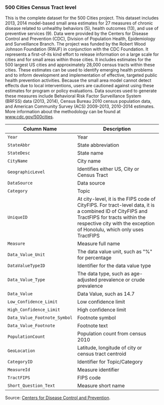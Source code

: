 ### 500 Cities Census Tract level

This is the complete dataset for the 500 Cities project. This dataset includes 2013, 2014 model-based small area estimates for 27 measures of chronic disease related to unhealthy behaviors (5), health outcomes (13), and use of preventive services (9). Data were provided by the Centers for Disease Control and Prevention (CDC), Division of Population Health, Epidemiology and Surveillance Branch. The project was funded by the Robert Wood Johnson Foundation (RWJF) in conjunction with the CDC Foundation. It represents a first-of-its kind effort to release information on a large scale for cities and for small areas within those cities. It includes estimates for the 500 largest US cities and approximately 28,000 census tracts within these cities. These estimates can be used to identify emerging health problems and to inform development and implementation of effective, targeted public health prevention activities. Because the small area model cannot detect effects due to local interventions, users are cautioned against using these estimates for program or policy evaluations. Data sources used to generate these measures include Behavioral Risk Factor Surveillance System (BRFSS) data (2013, 2014), Census Bureau 2010 census population data, and American Community Survey (ACS) 2009-2013, 2010-2014 estimates. More information about the methodology can be found at www.cdc.gov/500cities.

Column Name | Description
---|---------
`Year` | Year
`StateAbbr` | State abbreviation
`StateDesc` | State name
`CityName` | City name
`GeographicLevel` | Identifies either US, City or Census Tract
`DataSource` | Data source
`Category` | Topic
`UniqueID` | At city-level, it is the FIPS code of CityFIPS. For tract-level data, it is a combined ID of CityFIPS and TractFIPS for tracts within the respective city with the exception of Honolulu, which only uses TractFIPS
`Measure` | Measure full name
`Data_Value_Unit` | The data value unit, such as "%" for percentage
`DataValueTypeID` | Identifier for the data value type
`Data_Value_Type` | The data type, such as age-adjusted prevalence or crude prevalence
`Data_Value` | Data Value, such as 14.7
`Low_Confidence_Limit` | Low confidence limit
`High_Confidence_Limit` | High confidence limit
`Data_Value_Footnote_Symbol` | Footnote symbol
`Data_Value_Footnote` | Footnote text
`PopulationCount` | Population count from census 2010
`GeoLocation` | Latitude, longitude of city or census tract centroid
`CategoryID` | Identifier for Topic/Category
`MeasureId` | Measure identifier
`TractFIPS` | FIPS code
`Short_Question_Text` | Measure short name


Source: [Centers for Disease Control and Prevention](https://chronicdata.cdc.gov/).
